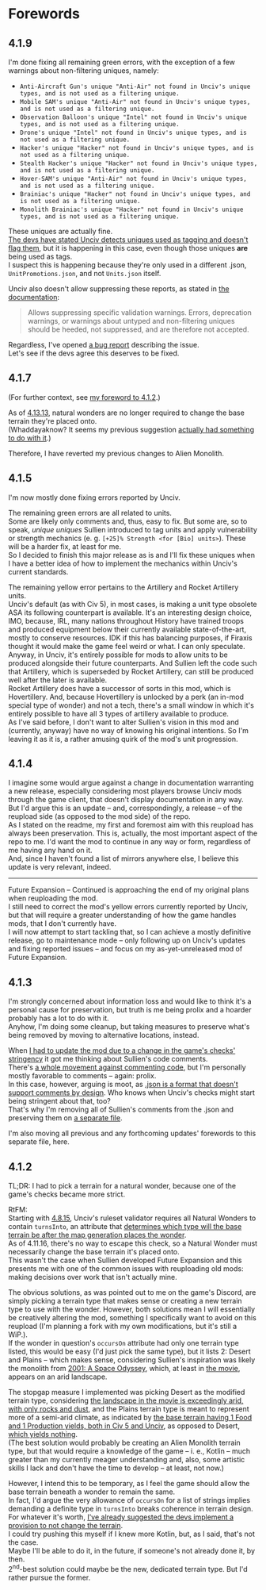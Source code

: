 # Forewords
## 4.1.9
I'm done fixing all remaining green errors, with the exception of a few warnings about non-filtering uniques, namely:
* `Anti-Aircraft Gun's unique "Anti-Air" not found in Unciv's unique types, and is not used as a filtering unique.`
* `Mobile SAM's unique "Anti-Air" not found in Unciv's unique types, and is not used as a filtering unique.`
* `Observation Balloon's unique "Intel" not found in Unciv's unique types, and is not used as a filtering unique.`
* `Drone's unique "Intel" not found in Unciv's unique types, and is not used as a filtering unique.`
* `Hacker's unique "Hacker" not found in Unciv's unique types, and is not used as a filtering unique.`
* `Stealth Hacker's unique "Hacker" not found in Unciv's unique types, and is not used as a filtering unique.`
* `Hover-SAM's unique "Anti-Air" not found in Unciv's unique types, and is not used as a filtering unique.`
* `Brainiac's unique "Hacker" not found in Unciv's unique types, and is not used as a filtering unique.`
* `Monolith Brainiac's unique "Hacker" not found in Unciv's unique types, and is not used as a filtering unique.`

These uniques are actually fine.  
[The devs have stated Unciv detects uniques used as tagging and doesn't flag them](https://discord.com/channels/586194543280390151/664739473367760908/1275546732100456622), but it is happening in this case, even though those uniques **are** being used as tags.  
I suspect this is happening because they're only used in a different .json, `UnitPromotions.json`, and not `Units.json` itself.

Unciv also doesn't allow suppressing these reports, as stated in [the documentation](https://yairm210.github.io/Unciv/Modders/uniques/#modoptions-uniques):  
> Allows suppressing specific validation warnings. Errors, deprecation warnings, or warnings about untyped and non-filtering uniques should be heeded, not suppressed, and are therefore not accepted.

Regardless, I've opened [a bug report](https://github.com/yairm210/Unciv/issues/12282) describing the issue.  
Let's see if the devs agree this deserves to be fixed.
## 4.1.7
(For further context, see [my foreword to 4.1.2](/docs/forewords.md#412).)

As of [4.13.13](https://github.com/yairm210/Unciv/releases/tag/4.13.13), natural wonders are no longer required to change the base terrain they're placed onto.  
(Whaddayaknow? It seems my previous suggestion [actually had something to do with it](https://github.com/yairm210/Unciv/pull/12062).)

Therefore, I have reverted my previous changes to Alien Monolith.
## 4.1.5
I'm now mostly done fixing errors reported by Unciv.

The remaining green errors are all related to units.  
Some are likely only comments and, thus, easy to fix. But some are, so to speak, *unique uniques* Sullien introduced to tag units and apply vulnerability or strength mechanics (e. g. `[+25]% Strength <for [Bio] units>`). These will be a harder fix, at least for me.  
So I decided to finish this major release as is and I'll fix these uniques when I have a better idea of how to implement the mechanics within Unciv's current standards.

The remaining yellow error pertains to the Artillery and Rocket Artillery units.  
Unciv's default (as with Civ 5), in most cases, is making a unit type obsolete ASA its following counterpart is available. It's an interesting design choice, IMO, because, IRL, many nations throughout History have trained troops and produced equipment below their currently available state-of-the-art, mostly to conserve resources. IDK if this has balancing purposes, if Firaxis thought it would make the game feel weird or what. I can only speculate.  
Anyway, in Unciv, it's entirely possible for mods to allow units to be produced alongside their future counterparts. And Sullien left the code such that Artillery, which is superseded by Rocket Artillery, can still be produced well after the later is available.  
Rocket Artillery does have a successor of sorts in this mod, which is Hovertillery. And, because Hovertillery is unlocked by a perk (an in-mod special type of wonder) and not a tech, there's a small window in which it's entirely possible to have all 3 types of artillery available to produce.  
As I've said before, I don't want to alter Sullien's vision in this mod and (currently, anyway) have no way of knowing his original intentions. So I'm leaving it as it is, a rather amusing quirk of the mod's unit progression.
## 4.1.4
I imagine some would argue against a change in documentation warranting a new release, especially considering most players browse Unciv mods through the game client, that doesn't display documentation in any way.  
But I'd argue this is an update – and, correspondingly, a release – of the reupload side (as opposed to the mod side) of the repo.  
As I stated on the readme, my first and foremost aim with this reupload has always been preservation. This is, actually, the most important aspect of the repo to me. I'd want the mod to continue in any way or form, regardless of me having any hand on it.  
And, since I haven't found a list of mirrors anywhere else, I believe this update is very relevant, indeed.
***
Future Expansion – Continued is approaching the end of my original plans when reuploading the mod.  
I still need to correct the mod's yellow errors currently reported by Unciv, but that will require a greater understanding of how the game handles mods, that I don't currently have.  
I will now attempt to start tackling that, so I can achieve a mostly definitive release, go to maintenance mode – only following up on Unciv's updates and fixing reported issues – and focus on my as-yet-unreleased mod of Future Expansion.
## 4.1.3
I'm strongly concerned about information loss and would like to think it's a personal cause for preservation, but truth is me being prolix and a hoarder probably has a lot to do with it.  
Anyhow, I'm doing some cleanup, but taking measures to preserve what's being removed by moving to alternative locations, instead.

When [I had to update the mod due to a change in the game's checks' stringency](/docs/forewords.md#4.1.2) it got me thinking about Sullien's code comments.  
There's [a whole movement against commenting code](https://www.google.com/search?q=don%27t%20comment%20code), but I'm personally mostly favorable to comments – again: prolix.  
In this case, however, arguing is moot, as [.json is a format that doesn't support comments by design](https://www.stefanjudis.com/notes/why-doesnt-json-support-comments/). Who knows when Unciv's checks might start being stringent about that, too?  
That's why I'm removing all of Sullien's comments from the .json and preserving them on [a separate file](https://github.com/denismattos/Future-Expansion-Continued/blob/main/authors_comments.md).

I'm also moving all previous and any forthcoming updates' forewords to this separate file, here.
## 4.1.2
TL;DR: I had to pick a terrain for a natural wonder, because one of the game's checks became more strict.

RtFM:  
Starting with [4.8.15](https://github.com/yairm210/Unciv/releases/tag/4.8.15), Unciv's ruleset validator requires all Natural Wonders to contain `turnsInto`, an attribute that [determines which type will the base terrain be after the map generation places the wonder](https://yairm210.github.io/Unciv/Modders/Mod-file-structure/3-Map-related-JSON-files/#terrainsjson).  
As of 4.11.16, there's no way to escape this check, so a Natural Wonder must necessarily change the base terrain it's placed onto.  
This wasn't the case when Sullien developed Future Expansion and this presents me with one of the common issues with reuploading old mods: making decisions over work that isn't actually mine.

The obvious solutions, as was pointed out to me on the game's Discord, are simply picking a terrain type that makes sense or creating a new terrain type to use with the wonder. However, both solutions mean I will essentially be creatively altering the mod, something I specifically want to avoid on this reupload (I'm planning a fork with my own modifications, but it's still a WiP.).  
If the wonder in question's `occursOn` attribute had only one terrain type listed, this would be easy (I'd just pick the same type), but it lists 2: Desert and Plains – which makes sense, considering Sullien's inspiration was likely the monolith from [2001: A Space Odyssey](https://en.wikipedia.org/wiki/2001:_A_Space_Odyssey_(disambiguation)), which, at least in [the movie](https://en.wikipedia.org/wiki/2001:_A_Space_Odyssey), appears on an arid landscape.

The stopgap measure I implemented was picking Desert as the modified terrain type, considering [the landscape in the movie is exceedingly arid, with only rocks and dust](https://th.bing.com/th/id/OIP.B3yBG_AcusZNl0l_F3Q1iAHaEK?rs=1&pid=ImgDetMain), and the Plains terrain type is meant to represent more of a semi-arid climate, as indicated by [the base terrain having 1 Food and 1 Production yields, both in Civ 5 and Unciv](https://breeze.nohost.network/civilization/wiki/Plains_(Civ5)), as opposed to Desert, [which yields nothing](https://breeze.nohost.network/civilization/wiki/Desert_(Civ5)).  
(The best solution would probably be creating an Alien Monolith terrain type, but that would require a knowledge of the game – i. e., Kotlin – much greater than my currently meager understanding and, also, some artistic skills I lack and don't have the time to develop – at least, not now.)

However, I intend this to be temporary, as I feel the game should allow the base terrain beneath a wonder to remain the same.  
In fact, I'd argue the very allowance of `occursOn` for a list of strings implies demanding a definite type in `turnsInto` breaks coherence in terrain design.  
For whatever it's worth, [I've already suggested the devs implement a provision to not change the terrain](https://github.com/yairm210/Unciv/issues/11689).  
I could try pushing this myself if I knew more Kotlin, but, as I said, that's not the case.  
Maybe I'll be able to do it, in the future, if someone's not already done it, by then.  
2<sup>nd</sup>-best solution could maybe be the new, dedicated terrain type. But I'd rather pursue the former.